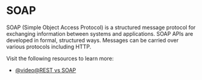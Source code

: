 # SOAP

SOAP (Simple Object Access Protocol) is a structured message protocol for exchanging information between systems and applications. SOAP APIs are developed in formal, structured ways. Messages can be carried over various protocols including HTTP.

Visit the following resources to learn more:

- [@video@REST vs SOAP](https://www.youtube.com/watch?v=_fq8Ye8kodA)